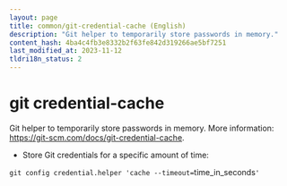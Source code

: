 ```yaml
---
layout: page
title: common/git-credential-cache (English)
description: "Git helper to temporarily store passwords in memory."
content_hash: 4ba4c4fb3e8332b2f63fe842d319266ae5bf7251
last_modified_at: 2023-11-12
tldri18n_status: 2
---
```

# git credential-cache

Git helper to temporarily store passwords in memory.
More information: <https://git-scm.com/docs/git-credential-cache>.

- Store Git credentials for a specific amount of time:

`git config credential.helper 'cache --timeout=`<span class="tldr-var badge badge-pill bg-dark-lm bg-white-dm text-white-lm text-dark-dm font-weight-bold">time_in_seconds</span>`'`
